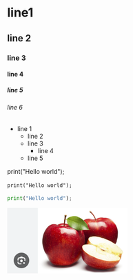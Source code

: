 # line1
## line 2
### line 3
#### line 4
##### line 5
###### line 6

- line 1
    - line 2
    - line 3
        - line 4
    - line 5

print("Hello world");

`print("Hello world");`

``` python
print("Hello world");
```

![alt text](image.png)